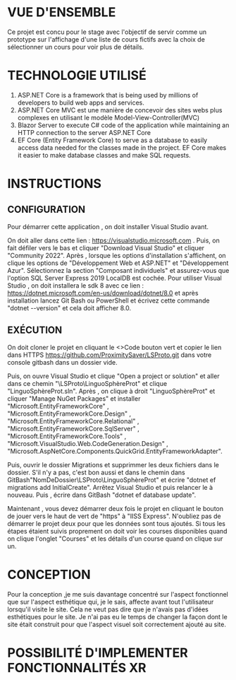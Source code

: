 # VUE D'ENSEMBLE

Ce projet est concu pour le stage avec l'objectif de servir comme un prototype sur l'affichage d'une liste de cours fictifs avec la choix de sélectionner un cours pour voir plus de détails.

# TECHNOLOGIE UTILISÉ
<ol>
  <li>ASP.NET Core is a framework that is being used by millions of developers to build web apps and services. </li>
  <li>ASP.NET Core MVC est une manière de concevoir des sites webs plus complexes en utilisant le modèle Model-View-Controller(MVC)</li>
  <li>Blazor Server to execute C# code of the application while maintaining an HTTP connection to the server ASP.NET Core</li>
  <li>EF Core (Entity Framework Core) to serve as a database to easily access data needed for the classes made in the project. EF Core makes it easier to make database classes and make SQL requests.</li>
</ol>

# INSTRUCTIONS

## CONFIGURATION

 Pour démarrer cette application , on doit installer Visual Studio avant.

 On doit aller dans cette lien : https://visualstudio.microsoft.com . Puis, on fait défiler vers le bas et cliquer "Download Visual Studio" et cliquer "Community 2022". Après , lorsque les options d'installation s'affichent, on clique les options de "Développement Web et ASP.NET" et "Développement Azur". Sélectionnez la section "Composant individuels" et assurez-vous que l'option SQL Server Express 2019 LocalDB est cochée. Pour utiliser Visual Studio , on doit installera le sdk 8 avec ce lien : https://dotnet.microsoft.com/en-us/download/dotnet/8.0 et après installation lancez Git Bash ou PowerShell et écrivez cette commande "dotnet --version" et cela doit afficher 8.0.

## EXÉCUTION

On doit cloner le projet en cliquant le <>Code bouton vert et copier le lien dans HTTPS https://github.com/ProximitySaver/LSProto.git dans votre console gitbash dans un dossier vide. 

Puis, on ouvre Visual Studio et clique "Open a project or solution" et aller dans ce chemin "\LSProto\LinguoSphèreProt" et clique "LinguoSphèreProt.sln". Après , on clique à droit "LinguoSphèreProt" et cliquer "Manage NuGet Packages" et installer "Microsoft.EntityFrameworkCore" , "Microsoft.EntityFrameworkCore.Design" , "Microsoft.EntityFrameworkCore.Relational" , "Microsoft.EntityFrameworkCore.SqlServer" , "Microsoft.EntityFrameworkCore.Tools" , "Microsoft.VisualStudio.Web.CodeGeneration.Design" , "Microsoft.AspNetCore.Components.QuickGrid.EntityFrameworkAdapter". 

Puis, ouvrir le dossier Migrations et supprimmer les deux fichiers dans le dossier. S'il n'y a pas, c'est bon aussi et dans le chemin dans GitBash"NomDeDossier\LSProto\LinguoSphèreProt" et écrire "dotnet ef migrations add InitialCreate". Arrêtez Visual Studio et puis relancer le à nouveau. Puis , écrire dans GitBash "dotnet ef database update". 

Maintenant , vous devez démarrer deux fois le projet en cliquant le bouton de jouer vers le haut de vert de "https" à "IISS Express". N'oubliez pas de démarrer le projet deux pour que les données sont tous ajoutés. Si tous les étapes étaient suivis proprement on doit voir les courses disponibles quand on clique l'onglet "Courses" et les détails d'un course quand on clique sur un.

# CONCEPTION
 Pour la conception ,je me suis davantage concentré sur l'aspect fonctionnel que sur l'aspect esthétique qui, je le sais, affecte avant tout l'utilisateur lorsqu'il visite le site. Cela ne veut pas dire que je n'avais pas d'idées esthétiques pour le site. Je n'ai pas eu le temps de changer la façon dont le site était construit pour que l'aspect visuel soit correctement ajouté au site.

# POSSIBILITÉ D'IMPLEMENTER FONCTIONNALITÉS XR
